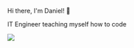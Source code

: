 Hi there, I'm Daniel! 👋

IT Engineer teaching myself how to code

<!-- GitHub stats from https://github.com/anuraghazra/github-readme-stats -->
![](https://github-readme-stats.vercel.app/api?username=damknee&theme=radical&hide_border=false&include_all_commits=true&count_private=true)<br/>
